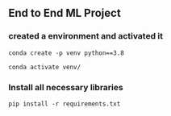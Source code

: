 ## End to End ML Project

### created a environment and activated it
```
conda create -p venv python==3.8

conda activate venv/
```
### Install all necessary libraries
```
pip install -r requirements.txt
```